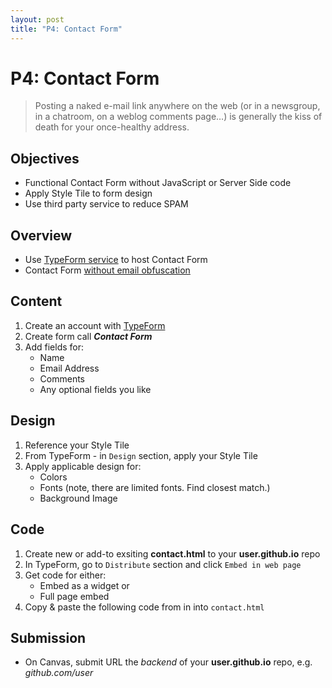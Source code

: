 ```yaml
---
layout: post
title: "P4: Contact Form"
---
```


<h1>P4: Contact Form</h1>

<blockquote>
<p>Posting a naked e-mail link anywhere on the web (or in a newsgroup, in a chatroom, on a weblog comments page…) is generally the kiss of death for your once-healthy address. </p>
</blockquote>

<h2>Objectives</h2>

<ul>
<li>Functional Contact Form without JavaScript or Server Side code</li>
<li>Apply Style Tile to form design</li>
<li>Use third party service to reduce SPAM</li>
</ul>

<h2>Overview</h2>

<ul>
<li>Use <a href="http://typeform.com">TypeForm service</a> to host Contact Form</li>
<li>Contact Form <a href="http://alistapart.com/article/gracefulemailobfuscation">without email obfuscation</a></li>
</ul>

<h2>Content</h2>

<ol>
<li>Create an account with <a href="http://www.typeform.com/">TypeForm</a></li>
<li>Create form call <strong><em>Contact Form</em></strong></li>
<li>Add fields for: 

<ul>
<li>Name</li>
<li>Email Address</li>
<li>Comments</li>
<li>Any optional fields you like</li>
</ul></li>
</ol>

<h2>Design</h2>

<ol>
<li>Reference your Style Tile</li>
<li>From TypeForm - in <code>Design</code> section, apply your Style Tile</li>
<li>Apply applicable design for: 

<ul>
<li>Colors</li>
<li>Fonts (note, there are limited fonts. Find closest match.)</li>
<li>Background Image</li>
</ul></li>
</ol>

<h2>Code</h2>

<ol>
<li>Create new or add-to exsiting <strong>contact.html</strong> to your <strong>user.github.io</strong> repo</li>
<li>In TypeForm, go to <code>Distribute</code> section and click <code>Embed in web page</code></li>
<li>Get code for either: 

<ul>
<li>Embed as a widget or</li>
<li>Full page embed</li>
</ul></li>
<li>Copy &amp; paste the following code from in into <code>contact.html</code></li>
</ol>

<h2>Submission</h2>

<ul>
<li>On Canvas, submit URL the <em>backend</em> of your <strong>user.github.io</strong> repo, e.g. <em>github.com/user</em></li>
</ul>








